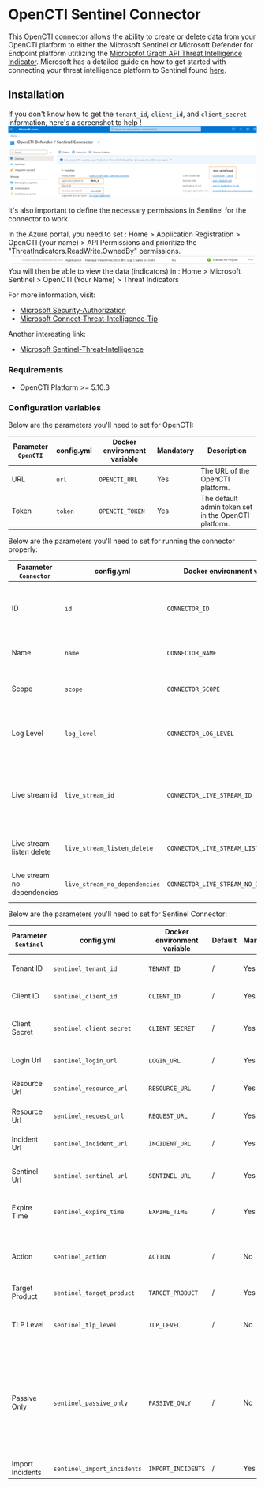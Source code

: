 # OpenCTI Sentinel Connector
This OpenCTI connector allows the ability to create or delete data from your OpenCTI platform to either the Microsoft Sentinel or Microsoft Defender for Endpoint platform utitlizing the [Microsofot Graph API Threat Intelligence Indicator](https://learn.microsoft.com/en-us/graph/api/resources/tiindicator?view=graph-rest-beta). Microsoft has a detailed guide on how to get started with connecting your threat intelligence platform to Sentinel found [here](https://learn.microsoft.com/en-us/azure/architecture/example-scenario/data/sentinel-threat-intelligence#import-threat-indicators-with-the-platforms-data-connector).

## Installation

If you don't know how to get the `tenant_id`, `client_id`, and `client_secret` information, here's a screenshot to help !
![Sentinel_variables](./doc/sentinel_info_variables.png)

It's also important to define the necessary permissions in Sentinel for the connector to work.

In the Azure portal, you need to set :
Home > Application Registration > OpenCTI (your name) > API Permissions
and prioritize the "ThreatIndicators.ReadWrite.OwnedBy" permissions.
![Sentinel_permission](./doc/permission_mandatory.png)
You will then be able to view the data (indicators) in :
Home > Microsoft Sentinel > OpenCTI (Your Name) > Threat Indicators

For more information, visit: 
- [Microsoft Security-Authorization](https://learn.microsoft.com/en-us/graph/security-authorization)
- [Microsoft Connect-Threat-Intelligence-Tip](https://learn.microsoft.com/en-us/azure/sentinel/connect-threat-intelligence-tip)

Another interesting link:
- [Microsoft Sentinel-Threat-Intelligence](https://learn.microsoft.com/en-us/azure/architecture/example-scenario/data/sentinel-threat-intelligence#import-threat-indicators-with-the-platforms-data-connector)

### Requirements

- OpenCTI Platform >= 5.10.3

### Configuration variables

Below are the parameters you'll need to set for OpenCTI:

| Parameter `OpenCTI` | config.yml  | Docker environment variable | Mandatory | Description                                          |
|---------------------|-------------|-----------------------------|-----------|------------------------------------------------------|
| URL                 | `url`       | `OPENCTI_URL`               | Yes       | The URL of the OpenCTI platform.                     |
| Token               | `token`     | `OPENCTI_TOKEN`             | Yes       | The default admin token set in the OpenCTI platform. |

Below are the parameters you'll need to set for running the connector properly:

| Parameter `Connector`       | config.yml                    | Docker environment variable             | Default | Mandatory | Example                                | Description                                                                            |
|-----------------------------|-------------------------------|-----------------------------------------|---------|-----------|----------------------------------------|----------------------------------------------------------------------------------------|
| ID                          | `id`                          | `CONNECTOR_ID`                          | /       | Yes       | `fe418972-1b42-42c9-a665-91544c1a9939` | A unique `UUIDv4` identifier for this connector instance.                              |
| Name                        | `name`                        | `CONNECTOR_NAME`                        | /       | Yes       | `Microsoft Sentinel`                   | Full name of the connector : `Microsoft Sentinel`.                                     |
| Scope                       | `scope`                       | `CONNECTOR_SCOPE`                       | /       | Yes       | `sentinel`                             | Must be `sentinel`, not used in this connector.                                        |
| Log Level                   | `log_level`                   | `CONNECTOR_LOG_LEVEL`                   | /       | Yes       | `error`                                | Determines the verbosity of the logs. Options are `debug`, `info`, `warn`, or `error`. |
| Live stream id              | `live_stream_id`              | `CONNECTOR_LIVE_STREAM_ID`              | /       | Yes       | `9f204482-47a4-4fa4-b88b-ff4f390f31dd` | The Live Stream ID of the stream created in the OpenCTI interface. A unique `UUIDv4`.  |
| Live stream listen delete   | `live_stream_listen_delete`   | `CONNECTOR_LIVE_STREAM_LISTEN_DELETE`   | /       | Yes       | `true`                                 | The Live Stream listen delete must be `true`.                                          |
| Live stream no dependencies | `live_stream_no_dependencies` | `CONNECTOR_LIVE_STREAM_NO_DEPENDENCIES` | /       | Yes       | `true`                                 | The Live Stream no dependencies must be `true`.                                        |

Below are the parameters you'll need to set for Sentinel Connector:

| Parameter `Sentinel` | config.yml                  | Docker environment variable | Default | Mandatory | Example                            | Description                                                                                                                                                                                                                                                                                                                                                       |
|----------------------|-----------------------------|-----------------------------|---------|-----------|------------------------------------|-------------------------------------------------------------------------------------------------------------------------------------------------------------------------------------------------------------------------------------------------------------------------------------------------------------------------------------------------------------------|
| Tenant ID            | `sentinel_tenant_id`        | `TENANT_ID`                 | /       | Yes       | /                                  | Your Azure App Tenant ID, see the screenshot to help you find this information.                                                                                                                                                                                                                                                                                   |
| Client ID            | `sentinel_client_id`        | `CLIENT_ID`                 | /       | Yes       | /                                  | Your Azure App Client ID, see the screenshot to help you find this information.                                                                                                                                                                                                                                                                                   |
| Client Secret        | `sentinel_client_secret`    | `CLIENT_SECRET`             | /       | Yes       | /                                  | Your Azure App Client secret, See the screenshot to help you find this information.                                                                                                                                                                                                                                                                               |
| Login Url            | `sentinel_login_url`        | `LOGIN_URL`                 | /       | Yes       | `https://login.microsoft.com`      | Login URL for Microsoft which is `https://login.microsoft.com`                                                                                                                                                                                                                                                                                                    |
| Resource Url         | `sentinel_resource_url`     | `RESOURCE_URL`              | /       | Yes       | `https://graph.microsoft.com`      | The resource the API will use which is `https://graph.microsoft.com`                                                                                                                                                                                                                                                                                              |
| Resource Url         | `sentinel_request_url`      | `REQUEST_URL`               | /       | Yes       | `/beta/security/tiIndicators`      | The request URL that will be used which is `/beta/security/tiIndicators`                                                                                                                                                                                                                                                                                          |
| Incident Url         | `sentinel_incident_url`     | `INCIDENT_URL`              | /       | Yes       | `/v1.0/security/incidents`         | The incident URL that will be used which is `/v1.0/security/incidents`                                                                                                                                                                                                                                                                                            |
| Sentinel Url         | `sentinel_sentinel_url`     | `SENTINEL_URL`              | /       | Yes       | `https://sentinelus.azure-api.net` | The sentinel URL that will be used which is `https://sentinelus.azure-api.net`                                                                                                                                                                                                                                                                                    |
| Expire Time          | `sentinel_expire_time`      | `EXPIRE_TIME`               | /       | Yes       | `30`                               | Number of days for your indicator to expire in Sentinel. Suggestion of `30` as a default                                                                                                                                                                                                                                                                          |
| Action               | `sentinel_action`           | `ACTION`                    | /       | No        | `alert`                            | The action to apply if the indicator is matched from within the targetProduct security tool. Possible values are: `unknown`, `allow`, `block`, `alert`.                                                                                                                                                                                                           |
| Target Product       | `sentinel_target_product`   | `TARGET_PRODUCT`            | /       | Yes       | `Azure Sentinel`                   | `Azure Sentinel` or `Microsoft Defender` ATP                                                                                                                                                                                                                                                                                                                      |
| TLP Level            | `sentinel_tlp_level`        | `TLP_LEVEL`                 | /       | No        | `amber`                            | This will overide all TLP values submitted to Sentinel to this. Possible TLP values are `unknown`, `white`, `green`, `amber`, `red`                                                                                                                                                                                                                               |
| Passive Only         | `sentinel_passive_only`     | `PASSIVE_ONLY`              | /       | No        | `true`                             | Determines if the indicator should trigger an event that is visible to an end-user. When set to `True` security tools will not notify the end user that a ‘hit’ has occurred. This is most often treated as audit or silent mode by security products where they will simply log that a match occurred but will not perform the action. Default value is `False`. |
| Import Incidents     | `sentinel_import_incidents` | `IMPORT_INCIDENTS`          | /       | Yes       | `true`                             | Import incidents from Sentinel to OpenCTI.                                                                                                                                                                                                                                                                                                                        |



